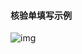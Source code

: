 #### 核验单填写示例

![img](https://github.com/jdcloudcom/cn/blob/zhaomeichen-beian-20200903-1/documentation/Domain-Name-%26-License/Image-Domain/ZMC-Image-Domain/heyandan-shili-1.png)
